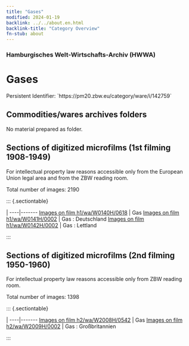 ```yaml
---
title: "Gases"
modified: 2024-01-19
backlink: ../../about.en.html
backlink-title: "Category Overview"
fn-stub: about
---
```


### Hamburgisches Welt-Wirtschafts-Archiv (HWWA)

# Gases

<div class="hint">Persistent Identifier: `https://pm20.zbw.eu/category/ware/i/142759`</div>







## Commodities/wares archives folders





No material prepared as folder.



<a id="filmsections" />

## Sections of digitized microfilms (1st filming 1908-1949)

<p>For intellectual property law reasons accessible only from the European Union legal area and from the ZBW reading room.</p>



<p>Total number of images: 2190</p>




::: {.sectiontable}

 | 
----|-------
<a class="btn" href="https://pm20.zbw.eu/film/h1/wa/W0140H/0618" rel="nofollow">Images on film h1/wa/W0140H/0618</a> | Gas
<a class="btn" href="https://pm20.zbw.eu/film/h1/wa/W0141H/0002" rel="nofollow">Images on film h1/wa/W0141H/0002</a> | Gas : Deutschland
<a class="btn" href="https://pm20.zbw.eu/film/h1/wa/W0142H/0002" rel="nofollow">Images on film h1/wa/W0142H/0002</a> | Gas : Lettland


:::




## Sections of digitized microfilms (2nd filming 1950-1960)

<p>For intellectual property law reasons accessible only from ZBW reading room.</p>



<p>Total number of images: 1398</p>




::: {.sectiontable}

 | 
----|-------
<a class="btn" href="https://pm20.zbw.eu/film/h2/wa/W2008H/0542" rel="nofollow">Images on film h2/wa/W2008H/0542</a> | Gas
<a class="btn" href="https://pm20.zbw.eu/film/h2/wa/W2009H/0002" rel="nofollow">Images on film h2/wa/W2009H/0002</a> | Gas : Großbritannien


:::
















